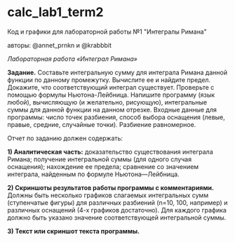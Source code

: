 # calc_lab1_term2
Код и графики для лабораторной работы №1  "Интегралы Римана"

авторы: @annet_prnkn и @krabbbit

_Лабораторная работа «Интеграл Римана»_

**Задание.** Составьте интегральную сумму для интеграла Римана данной функции по
данному промежутку. Вычислите ее и найдите предел. Докажите, что соответствующий
интеграл существует. Проверьте с помощью формулы Ньютона-Лейбница. Напишите
программу (язык любой), вычисляющую (и желательно, рисующую), интегральные суммы
для данной функции на данном отрезке. Входные данные для программы: число точек
разбиения, способ выбора оснащения (левые, правые, средние, случайные точки).
Разбиение равномерное.

Отчет по заданию должен содержать:

**1) Аналитическая часть:** доказательство существования интеграла Римана; получение
интегральной суммы (для одного случая оснащения); нахождение ее предела;
сравнение со значением интеграла, найденным по формуле Ньютона—Лейбница.

**2) Скриншоты результатов работы программы с комментариями.** Должны быть
несколько графиков слагаемых интегральных сумм (ступенчатые фигуры) для
различных разбиений (n=10, 100, например) и различных оснащений (4-х графиков
достаточно). Для каждого графика должно быть указано значение соответствующей
интегральной суммы.

**3) Текст или скриншот текста программы.**
